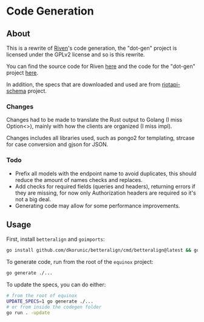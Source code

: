 # Code Generation

## About

This is a rewrite of [Riven](https://github.com/MingweiSamuel/Riven/)'s code generation, the "dot-gen" project is licensed under the GPLv2 license and so is this rewrite.

You can find the source code for Riven [here](https://github.com/MingweiSamuel/Riven/) and the code for the "dot-gen" project [here](https://github.com/MingweiSamuel/Riven/tree/v/2.x.x/riven/srcgen).

In addition, the specs that are downloaded and used are from [riotapi-schema](https://github.com/MingweiSamuel/riotapi-schema) project.

### Changes

Changes had to be made to translate the Rust output to Golang (I miss Option<>), mainly with how the clients are organized (I miss impl).

Changes includes all libraries used, such as pongo2 for templating, strcase for case conversion and gjson for JSON.

### Todo

- Prefix all models with the endpoint name to avoid duplicates, this should reduce the amount of names checks and replaces.
- Add checks for required fields (queries and headers), returning errors if they are missing, for now only Authorization headers are required so it's not a big deal.
- Generating code may allow for some performance improvements.

## Usage

First, install `betteralign` and `goimports`:

```bash
go install github.com/dkorunic/betteralign/cmd/betteralign@latest && go install golang.org/x/tools/cmd/goimports@latest`
```

To generate code, run from the root of the `equinox` project:

```bash
go generate ./...
```

To update the specs, you can do either:

```bash
# from the root of equinox
UPDATE_SPECS=1 go generate ./...
# or from inside the codegen folder
go run . -update
```
